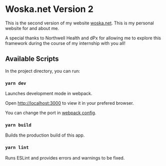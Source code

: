 # Woska.net Version 2

This is the second version of my website [woska.net](https://woska.net). This is my personal website for and about me.

A special thanks to Northwell Health and dPx for allowing me to explore this framework during the course of my internship with you all!

## Available Scripts

In the project directory, you can run:

### `yarn dev`

Launches development mode in webpack.

Open [http://localhost:3000](http://localhost:3000)
to view it in your prefered browser.

You can change the port in [webpack config](./webpack.config.js).

### `yarn build`

Builds the production build of this app.

### `yarn lint`

Runs ESLint and provides errors and warnings to be fixed.
